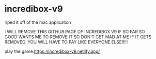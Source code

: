 # incredibox-v9
riped it off of the mac application

I WILL REMOVE THIS GITHUB PAGE OF INCREDIBOX V9 IF SO FAR SO GOOD WANTS ME TO REMOVE IT SO DON'T GET MAD AT ME IF IT GETS REMOVED. YOU WILL HAVE TO PAY LIKE EVERYONE ELSE!!!!!

play the game:https://incredibox-v9.netlify.app/
